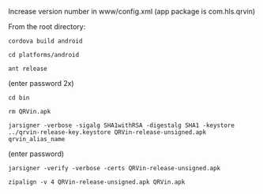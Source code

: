 Increase version number in www/config.xml (app package is com.hls.qrvin)

From the root directory:

`cordova build android`

`cd platforms/android`

`ant release`

(enter password 2x)

`cd bin`

`rm QRVin.apk`

`jarsigner -verbose -sigalg SHA1withRSA -digestalg SHA1 -keystore ../qrvin-release-key.keystore QRVin-release-unsigned.apk qrvin_alias_name`

(enter password)

`jarsigner -verify -verbose -certs QRVin-release-unsigned.apk`

`zipalign -v 4 QRVin-release-unsigned.apk QRVin.apk`